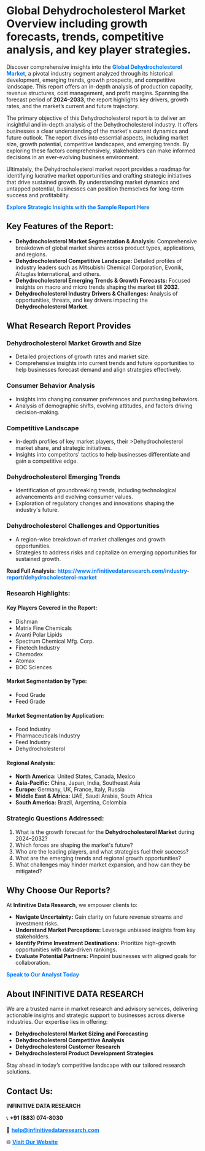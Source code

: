<h1>Global Dehydrocholesterol Market Overview including growth forecasts, trends, competitive analysis, and key player strategies.</h1>
<p>
Discover comprehensive insights into the 
<a href="https://www.infinitivedataresearch.com/industry-report/dehydrocholesterol-market" rel="dofollow" style="color: #007BFF; text-decoration: none;"><strong>Global Dehydrocholesterol Market</strong></a>, a pivotal industry segment analyzed through its historical development, emerging trends, growth prospects, and competitive landscape. This report offers an in-depth analysis of production capacity, revenue structures, cost management, and profit margins. Spanning the forecast period of <strong>2024–2033</strong>, the report highlights key drivers, growth rates, and the market’s current and future trajectory.
</p>
<p>
The primary objective of this Dehydrocholesterol report is to deliver an insightful and in-depth analysis of the Dehydrocholesterol industry. It offers businesses a clear understanding of the market's current dynamics and future outlook. The report dives into essential aspects, including market size, growth potential, competitive landscapes, and emerging trends. By exploring these factors comprehensively, stakeholders can make informed decisions in an ever-evolving business environment.
</p>
<p>
Ultimately, the Dehydrocholesterol market report provides a roadmap for identifying lucrative market opportunities and crafting strategic initiatives that drive sustained growth. By understanding market dynamics and untapped potential, businesses can position themselves for long-term success and profitability.
</p>
<p>
<a href="https://www.infinitivedataresearch.com/request-sample/reportId=103830" style="color: #007BFF; text-decoration: none;"><strong>Explore Strategic Insights with the Sample Report Here</strong></a>
</p>

<h2>Key Features of the Report:</h2>
<ul>
<li><strong>Dehydrocholesterol Market Segmentation & Analysis:</strong> Comprehensive breakdown of global market shares across product types, applications, and regions.</li>
<li><strong>Dehydrocholesterol Competitive Landscape:</strong> Detailed profiles of industry leaders such as Mitsubishi Chemical Corporation, Evonik, Altuglas International, and others.</li>
<li><strong>Dehydrocholesterol Emerging Trends & Growth Forecasts:</strong> Focused insights on macro and micro trends shaping the market till <strong>2032</strong>.</li>
<li><strong>Dehydrocholesterol Industry Drivers & Challenges:</strong> Analysis of opportunities, threats, and key drivers impacting the <strong>Dehydrocholesterol Market</strong>.</li>
</ul>

<h2>What Research Report Provides</h2>
<h3>Dehydrocholesterol Market Growth and Size</h3>
<ul>
<li>Detailed projections of growth rates and market size.</li>
<li>Comprehensive insights into current trends and future opportunities to help businesses forecast demand and align strategies effectively.</li>
</ul>

<h3>Consumer Behavior Analysis</h3>
<ul>
<li>Insights into changing consumer preferences and purchasing behaviors.</li>
<li>Analysis of demographic shifts, evolving attitudes, and factors driving decision-making.</li>
</ul>

<h3>Competitive Landscape</h3>
<ul>
<li>In-depth profiles of key market players, their >Dehydrocholesterol market share, and strategic initiatives.</li>
<li>Insights into competitors' tactics to help businesses differentiate and gain a competitive edge.</li>
</ul>

<h3>Dehydrocholesterol Emerging Trends</h3>
<ul>
<li>Identification of groundbreaking trends, including technological advancements and evolving consumer values.</li>
<li>Exploration of regulatory changes and innovations shaping the industry's future.</li>
</ul>

<h3>Dehydrocholesterol Challenges and Opportunities</h3>
<ul>
<li>A region-wise breakdown of market challenges and growth opportunities.</li>
<li>Strategies to address risks and capitalize on emerging opportunities for sustained growth.</li>
</ul>
<p><strong>Read Full Analysis:</strong> <a href="https://www.infinitivedataresearch.com/industry-report/dehydrocholesterol-market" rel="dofollow" style="color: #007BFF; text-decoration: none;"><strong>https://www.infinitivedataresearch.com/industry-report/dehydrocholesterol-market</strong></a></p>
<h3>Research Highlights:</h3>
<h4>Key Players Covered in the Report:</h4>
<ul><li>Dishman</li><li>Matrix Fine Chemicals</li><li>Avanti Polar Lipids</li><li>Spectrum Chemical Mfg. Corp.</li><li>Finetech Industry</li><li>Chemodex</li><li>Atomax</li><li>BOC Sciences</li></ul>
<h4>Market Segmentation by Type:</h4>
<ul><li>Food Grade</li><li>Feed Grade</li></ul>
<h4>Market Segmentation by Application:</h4>
<ul><li>Food Industry</li><li>Pharmaceuticals Industry</li><li>Feed Industry</li><li>Dehydrocholesterol</li></ul>

<h4>Regional Analysis:</h4>
<ul>
<li><strong>North America:</strong> United States, Canada, Mexico</li>
<li><strong>Asia-Pacific:</strong> China, Japan, India, Southeast Asia</li>
<li><strong>Europe:</strong> Germany, UK, France, Italy, Russia</li>
<li><strong>Middle East & Africa:</strong> UAE, Saudi Arabia, South Africa</li>
<li><strong>South America:</strong> Brazil, Argentina, Colombia</li>
</ul>

<h3>Strategic Questions Addressed:</h3>
<ol>
<li>What is the growth forecast for the <strong>Dehydrocholesterol Market</strong> during 2024–2032?</li>
<li>Which forces are shaping the market's future?</li>
<li>Who are the leading players, and what strategies fuel their success?</li>
<li>What are the emerging trends and regional growth opportunities?</li>
<li>What challenges may hinder market expansion, and how can they be mitigated?</li>
</ol>

<h2>Why Choose Our Reports?</h2>
<p>At <strong>Infinitive Data Research</strong>, we empower clients to:</p>
<ul>
<li><strong>Navigate Uncertainty:</strong> Gain clarity on future revenue streams and investment risks.</li>
<li><strong>Understand Market Perceptions:</strong> Leverage unbiased insights from key stakeholders.</li>
<li><strong>Identify Prime Investment Destinations:</strong> Prioritize high-growth opportunities with data-driven rankings.</li>
<li><strong>Evaluate Potential Partners:</strong> Pinpoint businesses with aligned goals for collaboration.</li>
</ul>
<p><a href="https://www.infinitivedataresearch.com/industry-report/dehydrocholesterol-market" rel="dofollow" style="color: #007BFF; text-decoration: none;"><strong>Speak to Our Analyst Today</strong></a></p>

<h2>About INFINITIVE DATA RESEARCH</h2>
<p>We are a trusted name in market research and advisory services, delivering actionable insights and strategic support to businesses across diverse industries. Our expertise lies in offering:</p>
<ul>
<li><strong>Dehydrocholesterol Market Sizing and Forecasting</strong></li>
<li><strong>Dehydrocholesterol Competitive Analysis</strong></li>
<li><strong>Dehydrocholesterol Customer Research</strong></li>
<li><strong>Dehydrocholesterol Product Development Strategies</strong></li>
</ul>
<p>Stay ahead in today’s competitive landscape with our tailored research solutions.</p>

<h2>Contact Us:</h2>
<p><strong>INFINITIVE DATA RESEARCH</strong></p>
<p>📞 <strong>+91 (883) 074-8030</strong></p>
<p>📧 <strong><a href="mailto:help@infinitivedataresearch.com" style="color: #007BFF;">help@infinitivedataresearch.com</a></strong></p>
<p>🌐 <strong><a href="https://www.infinitivedataresearch.com" rel="dofollow" style="color: #007BFF;">Visit Our Website</a></strong></p>